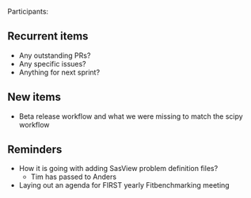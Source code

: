 Participants:

Recurrent items
----------------
* Any outstanding PRs?
* Any specific issues?
* Anything for next sprint?

New items
---------

* Beta release workflow and what we were missing to match the scipy workflow

Reminders
---------
* How it is going with adding SasView problem definition files?
  - Tim has passed to Anders
* Laying out an agenda for FIRST yearly Fitbenchmarking meeting
